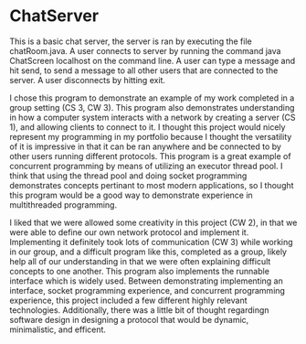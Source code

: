 # ChatServer
This is a basic chat server, the server is ran by executing the file chatRoom.java. A user connects to server by running the command java ChatScreen localhost <username> on the command line. A user can type a message and hit send, to send a message to all other users that are connected to the server. A user disconnects by hitting exit.
 
I chose this program to demonstrate an example of my work completed in a group setting (CS 3, CW 3). This program also demonstrates understanding in how a computer system interacts with a network by creating a server (CS 1), and allowing clients to connect to it. I thought this project would nicely represent my programming in my portfolio because I thought the versatility of it is impressive in that it can be ran anywhere and be connected to by other users running different protocols. This program is a great example of concurrent programming by means of utilizing an executor thread pool. I think that using the thread pool and doing socket programming demonstrates concepts pertinant to most modern applications, so I thought this program would be a good way to demonstrate experience in multithreaded programming.

I liked that we were allowed some creativity in this project (CW 2), in that we were able to define our own network protocol and implement it. Implementing it definitely took lots of communication (CW 3) while working in our group, and a difficult program like this, completed as a group, likely help all of our understanding in that we were often explaining difficult concepts to one another. This program also implements the runnable interface which is widely used. Between demonstrating implementing an interface, socket programming experience, and concurrent programming experience, this project included a few different highly relevant technologies. Additionally, there was a little bit of thought regardingn software design in designing a protocol that would be dynamic, minimalistic, and efficent. 
